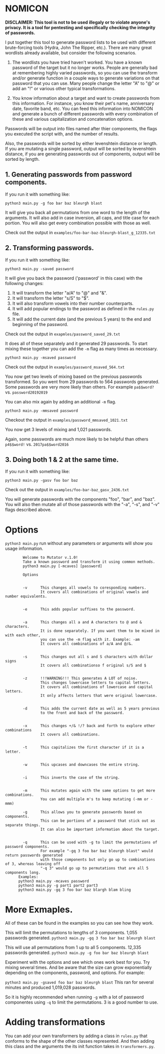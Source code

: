 # NOMICON

**DISCLAIMER: This tool is not to be used illegaly or to violate anyone's privacy. It is a tool for pentesting and specifically checking the integrity of passwords.**

I put together this tool to generate password lists to be used with different brute-forcing tools (Hydra, John The Ripper, etc.). There are many great wordlists already available, but consider the following scenarios. 

1. The wordlists you have tried haven't worked. You have a known password of the target but it no longer works. People are generally bad at remembering highly varied passwords, so you can use the transform and/or generate function in a couple ways to generate variations on that password that you can use. Many people change the letter "A" to "@" or add an "!" or various other typical transformations. 

2. You know information about a target and want to create passwords from this information. For instance, you know their pet's name, anniversary date, favorite band, etc. You can feed this information into NOMICON and generate a bunch of different passwords with every combination of these and various capitalization and concatenation options.

Passwords will be output into files named after thier components, the flags you executed the script with, and the number of results. 

Also, the passwords will be sorted by either levenshtein distance or length. If you are mutating a single password, output will be sorted by levenshtein distance, if you are generating passwords out of components, output will be sorted by length.

## 1. Generating passwords from password components.

If you run it with something like:

```python3 main.py -g foo bar baz bleurgh blast```

It will give you back all permutations from one word to the length of the arguments.
It will also add in case inversion, all caps, and title case for each portion. You will also get every combination possible with those as well.

Check out the output in ```examples/foo-bar-baz-bleurgh-blast_g_12335.txt``` 

## 2. Transforming passwords.

If you run it with something like:

```python3 main.py -saved password```

It will give you back the password ('password' in this case) with the following changes:

1. It will transform the letter "a/A" to "@" and "&".
2. It will transform the letter "s/S" to "$".
3. It will also transform vowels into their number counterparts.
4. It will add popular endings to the password as defined in the ```rules.py``` file.
5. It will add the current date (and the previous 5 years) to the end and beginning of the password.

Check out the output in ```exapmles/password_saved_29.txt```

It does all of these separately and it generated 29 passwords. To start mixing these together you can add the ```-m``` flag as many times as necessary. 

```python3 main.py -msaved password```

Check out the output in ```examples/password_msaved_564.txt```

You now get two levels of mixing based on the previous passwords transformed. So you went from 29 passwords to 564 passwords generated. Some passwords are very more likely than others. For example ```pa$$word?``` vs. ```password20192019```

You can also mix again by adding an additional ```-m``` flag.

```python3 main.py -mmsaved password```

Checkout the output in ```examples/password_mmsaved_1021.txt```

You now get 3 levels of mixing and 1,021 passwords.

Again, some passwords are much more likely to be helpful than others ```p4$$word!``` vs. ```2017pa$$word2016```

## 3. Doing both 1 & 2 at the same time.

If you run it with something like:

```python3 main.py -gasv foo bar baz```

Check out the output in ```examples/foo-bar-baz_gasv_2436.txt```

You will generate passwords with the components "foo", "bar", and "baz".
You will also then mutate all of those passwords with the "-a", "-s", and "-v" flags described above. 

# Options

```python3 main.py``` run without any parameters or arguments will show you usage information.

```
        Welcome to Mutator v.1.0!
        Take a known password and transform it using common methods.
        python3 main.py [-mcaves] [password]

        Options
        

        -v      This changes all vowels to coresponding numbers.
                It covers all combinations of original vowels and number equivalents.
        

        -e      This adds popular suffixes to the password.
        

        -a      This changes all a and A characters to @ and & characters.
                It is done separately. If you want them to be mixed in with each other,
                you can use the -m flag with it. Example: -am
                It covers all combinations of a/A and @/&.
        

        -s      This changes out all s and S characters with dollar signs
                It covers all combinationso f original s/S and $
        

        -z      !!!WARNING!!! This generates A LOT of noise.
                This changes lowercase letters to capital letters.
                It covers all combinations of lowercase and capital letters.
                It only affects letters that were original lowercase.
        

        -d      This adds the current date as well as 5 years previous
                to the front and back of the password.
        

        -x      This changes +/& !/? back and forth to explore other combinations
                It covers all combinations.
        

        -t      This capitalizes the first character if it is a letter.
        

        -w      This upcases and downcases the entire string.
        

        -i      This inverts the case of the string.
        

        -m      This mutates again with the same options to get more combinations.
                You can add multiple m's to keep mutating (-mm or -mmm)

        -g      This allows you to generate passwords based on components.
                This can be portions of a password that stick out as separate things.
                It can also be important information about the target.


        -q      This can be used with -g to limit the permutations of password components.
                For example "-gq 3 foo bar baz bleurgh blast" would return passwords generated
                with those components but only go up to combinations of 3, whereas leaving off
                "-q 3" would go up to permutations that are all 5 components long.
      Examples:
      python3 main.py -mcaves password
      python3 main.py -g part1 part2 part3
      python3 main.py -gq 3 foo bar baz blargh blam bling
```

# More Exmaples.

All of these can be found in the examples so you can see how they work.

This will limit the permutations to lengths of 3 components. 1,055 passwords generated.
```python3 main.py -gq 3 foo bar baz bleurgh blast```


This will use all permutations from 1 up to all 5 components. 12,335 passwords generated.
```python3 main.py -g foo bar baz bleurgh blast```

Experiment with the options and see which ones work best for you. Try mixing several times. And be aware that the size can grow exponentially depending on the components, password, and options. For example:

```python3 main.py -gsaved foo bar baz bleurgh blast```
This ran for several minutes and produced 1,019,028 passwords.

So it is highly recommended when running ```-g``` with a lot of password componentes using ```-q``` to limit the permutations. 3 is a good number to use.


# Adding transformations

You can add your own transformers by adding a class in ```rules.py``` that conforms to the shape of the other classes represented. And then adding this class and the arguments the its init function takes in ```transformers.py```.

